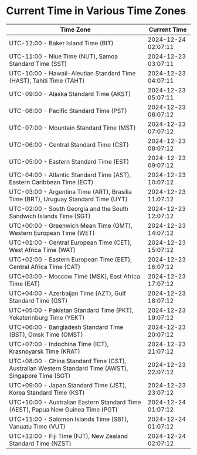 # Current Time in Various Time Zones

| Time Zone | Current Time |
|-----------|--------------|
| UTC-12:00 - Baker Island Time (BIT) | 2024-12-24 02:07:11 |
| UTC-11:00 - Niue Time (NUT), Samoa Standard Time (SST) | 2024-12-23 03:07:11 |
| UTC-10:00 - Hawaii-Aleutian Standard Time (HAST), Tahiti Time (TAHT) | 2024-12-23 04:07:11 |
| UTC-09:00 - Alaska Standard Time (AKST) | 2024-12-23 05:07:11 |
| UTC-08:00 - Pacific Standard Time (PST) | 2024-12-23 06:07:12 |
| UTC-07:00 - Mountain Standard Time (MST) | 2024-12-23 07:07:12 |
| UTC-06:00 - Central Standard Time (CST) | 2024-12-23 08:07:12 |
| UTC-05:00 - Eastern Standard Time (EST) | 2024-12-23 09:07:12 |
| UTC-04:00 - Atlantic Standard Time (AST), Eastern Caribbean Time (ECT) | 2024-12-23 10:07:12 |
| UTC-03:00 - Argentina Time (ART), Brasília Time (BRT), Uruguay Standard Time (UYT) | 2024-12-23 11:07:12 |
| UTC-02:00 - South Georgia and the South Sandwich Islands Time (SGT) | 2024-12-23 12:07:12 |
| UTC±00:00 - Greenwich Mean Time (GMT), Western European Time (WET) | 2024-12-23 14:07:12 |
| UTC+01:00 - Central European Time (CET), West Africa Time (WAT) | 2024-12-23 15:07:12 |
| UTC+02:00 - Eastern European Time (EET), Central Africa Time (CAT) | 2024-12-23 16:07:12 |
| UTC+03:00 - Moscow Time (MSK), East Africa Time (EAT) | 2024-12-23 17:07:12 |
| UTC+04:00 - Azerbaijan Time (AZT), Gulf Standard Time (GST) | 2024-12-23 18:07:12 |
| UTC+05:00 - Pakistan Standard Time (PKT), Yekaterinburg Time (YEKT) | 2024-12-23 19:07:12 |
| UTC+06:00 - Bangladesh Standard Time (BST), Omsk Time (OMST) | 2024-12-23 20:07:12 |
| UTC+07:00 - Indochina Time (ICT), Krasnoyarsk Time (KRAT) | 2024-12-23 21:07:12 |
| UTC+08:00 - China Standard Time (CST), Australian Western Standard Time (AWST), Singapore Time (SGT) | 2024-12-23 22:07:12 |
| UTC+09:00 - Japan Standard Time (JST), Korea Standard Time (KST) | 2024-12-23 23:07:12 |
| UTC+10:00 - Australian Eastern Standard Time (AEST), Papua New Guinea Time (PGT) | 2024-12-24 01:07:12 |
| UTC+11:00 - Solomon Islands Time (SBT), Vanuatu Time (VUT) | 2024-12-24 01:07:12 |
| UTC+12:00 - Fiji Time (FJT), New Zealand Standard Time (NZST) | 2024-12-24 02:07:12 |
